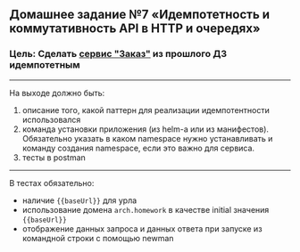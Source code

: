 ## Домашнее задание №7 «Идемпотетность и коммутативность API в HTTP и очередях»

### Цель: Сделать [сервис "Заказ"](./hw06_stream_processing) из прошлого ДЗ идемпотетным

---

На выходе должно быть:

1) описание того, какой паттерн для реализации идемпотентности использовался
2) команда установки приложения (из helm-а или из манифестов). Обязательно указать в каком namespace нужно устанавливать
   и команду создания namespace, если это важно для сервиса.
3) тесты в postman

---

В тестах обязательно:

- наличие `{{baseUrl}}` для урла
- использование домена `arch.homework` в качестве initial значения `{{baseUrl}}`
- отображение данных запроса и данных ответа при запуске из командной строки с помощью newman
